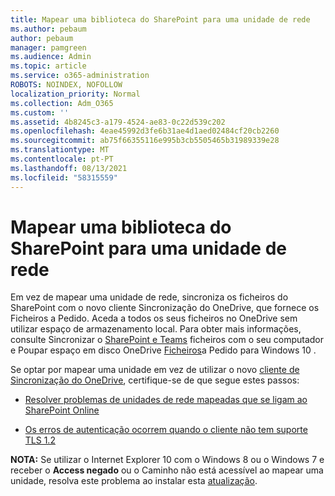 ```yaml
---
title: Mapear uma biblioteca do SharePoint para uma unidade de rede
ms.author: pebaum
author: pebaum
manager: pamgreen
ms.audience: Admin
ms.topic: article
ms.service: o365-administration
ROBOTS: NOINDEX, NOFOLLOW
localization_priority: Normal
ms.collection: Adm_O365
ms.custom: ''
ms.assetid: 4b8245c3-a179-4524-ae83-0c22d539c202
ms.openlocfilehash: 4eae45992d3fe6b31ae4d1aed02484cf20cb2260
ms.sourcegitcommit: ab75f66355116e995b3cb5505465b31989339e28
ms.translationtype: MT
ms.contentlocale: pt-PT
ms.lasthandoff: 08/13/2021
ms.locfileid: "58315559"
---
```

# <a name="map-a-sharepoint-library-to-a-network-drive"></a>Mapear uma biblioteca do SharePoint para uma unidade de rede

Em vez de mapear uma unidade de rede, sincroniza os ficheiros do SharePoint com o novo cliente Sincronização do OneDrive, que fornece os Ficheiros a Pedido. Aceda a todos os seus ficheiros no OneDrive sem utilizar espaço de armazenamento local. Para obter mais informações, consulte Sincronizar o [SharePoint e Teams](https://support.microsoft.com/office/sync-sharepoint-and-teams-files-with-your-computer-6de9ede8-5b6e-4503-80b2-6190f3354a88) ficheiros com o seu computador e Poupar espaço em disco OneDrive [Ficheiros](https://support.microsoft.com/office/save-disk-space-with-onedrive-files-on-demand-for-windows-10-0e6860d3-d9f3-4971-b321-7092438fb38e)a Pedido para Windows 10 .

Se optar por mapear uma unidade em vez de utilizar o novo [cliente de Sincronização do OneDrive](https://support.microsoft.com/office/sync-sharepoint-and-teams-files-with-your-computer-6de9ede8-5b6e-4503-80b2-6190f3354a88), certifique-se de que segue estes passos:

- [Resolver problemas de unidades de rede mapeadas que se ligam ao SharePoint Online](https://docs.microsoft.com/sharepoint/support/administration/troubleshoot-mapped-network-drives)

- [Os erros de autenticação ocorrem quando o cliente não tem suporte TLS 1.2](https://docs.microsoft.com/sharepoint/troubleshoot/administration/authentication-errors-tls12-support#network-drive-mapped-to-a-sharepoint-library)  

**NOTA:** Se utilizar o Internet Explorer 10 com o Windows 8 ou o Windows 7 e receber  o **Access negado** ou o Caminho não está acessível ao mapear uma unidade, resolva este problema ao instalar esta [atualização](https://support.microsoft.com/topic/error-when-you-open-a-sharepoint-document-library-in-windows-explorer-or-map-a-network-drive-to-the-library-after-you-install-internet-explorer-10-96e640ba-059f-9b09-bb91-2a0319ee8b1d).